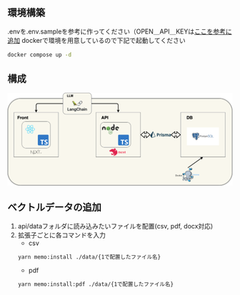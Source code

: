 ## 環境構築
.envを.env.sampleを参考に作ってください（OPEN＿API＿KEYは[ここを参考に追加](https://qiita.com/kurata04/items/a10bdc44cc0d1e62dad3)
dockerで環境を用意しているので下記で起動してください
```bash
docker compose up -d
```

## 構成
![alt text](system.drawio.png)

## ベクトルデータの追加
1. api/dataフォルダに読み込みたいファイルを配置(csv, pdf, docx対応)
2. 拡張子ごとに各コマンドを入力
    - csv 
    ```bash
    yarn memo:install ./data/{1で配置したファイル名}
    ```
    - pdf
    ```bash
    yarn memo:install:pdf ./data/{1で配置したファイル名}
    ```